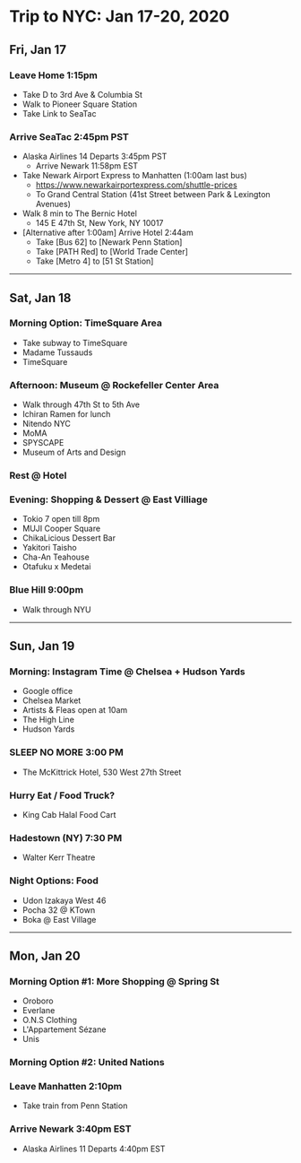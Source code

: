# Trip to NYC: Jan 17-20, 2020
## Fri, Jan 17
### Leave Home 1:15pm
- Take D to 3rd Ave & Columbia St
- Walk to Pioneer Square Station
- Take Link to SeaTac

### Arrive SeaTac 2:45pm PST
- Alaska Airlines 14 Departs 3:45pm PST
  - Arrive Newark 11:58pm EST
- Take Newark Airport Express to Manhatten (1:00am last bus)
  - https://www.newarkairportexpress.com/shuttle-prices
  - To Grand Central Station (41st Street between Park & Lexington Avenues)
- Walk 8 min to The Bernic Hotel
  - 145 E 47th St, New York, NY 10017
- [Alternative after 1:00am] Arrive Hotel 2:44am
  - Take [Bus 62] to [Newark Penn Station]
  - Take [PATH Red] to [World Trade Center]
  - Take [Metro 4] to [51 St Station]

----

## Sat, Jan 18
### Morning Option: TimeSquare Area
- Take subway to TimeSquare
- Madame Tussauds
- TimeSquare

### Afternoon: Museum @ Rockefeller Center Area
- Walk through 47th St to 5th Ave
- Ichiran Ramen for lunch
- Nitendo NYC
- MoMA
- SPYSCAPE
- Museum of Arts and Design

### Rest @ Hotel

### Evening: Shopping & Dessert @ East Villiage
- Tokio 7 open till 8pm
- MUJI Cooper Square
- ChikaLicious Dessert Bar
- Yakitori Taisho
- Cha-An Teahouse
- Otafuku x Medetai

### Blue Hill 9:00pm
- Walk through NYU

----

## Sun, Jan 19
### Morning: Instagram Time @ Chelsea + Hudson Yards
- Google office
- Chelsea Market
- Artists & Fleas open at 10am
- The High Line
- Hudson Yards

### SLEEP NO MORE 3:00 PM	
- The McKittrick Hotel, 530 West 27th Street

### Hurry Eat / Food Truck?
- King Cab Halal Food Cart

### Hadestown (NY) 7:30 PM
- Walter Kerr Theatre

### Night Options: Food
- Udon Izakaya West 46
- Pocha 32 @ KTown
- Boka @ East Village

----

## Mon, Jan 20
### Morning Option #1: More Shopping @ Spring St
- Oroboro
- Everlane
- O.N.S Clothing
- L'Appartement Sézane
- Unis

### Morning Option #2: United Nations

### Leave Manhatten 2:10pm
- Take train from Penn Station

### Arrive Newark 3:40pm EST
- Alaska Airlines 11 Departs 4:40pm EST
